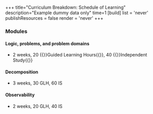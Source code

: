 +++
title="Curriculum Breakdown: Schedule of Learning"
description="Example dummy data only"
time=1
[build]
  list = 'never'
  publishResources = false
  render = 'never'
+++

### Modules

#### Logic, problems, and problem domains

- 2 weeks, 20 {{<tooltip title="GLH">}}Guided Learning Hours{{</tooltip>}}, 40 {{<tooltip title="IS">}}Independent Study{{</tooltip>}}

#### Decomposition

- 3 weeks, 30 GLH, 60 IS

#### Observability

- 2 weeks, 20 GLH, 40 IS
